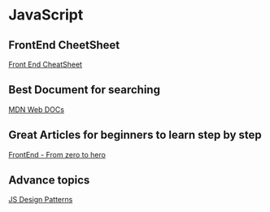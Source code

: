 # JavaScript

## FrontEnd CheetSheet
[Front End CheatSheet](https://medium.freecodecamp.org/modern-frontend-hacking-cheatsheets-df9c2566c72a)

## Best Document for searching
[MDN Web DOCs](https://developer.mozilla.org/en-US/docs/Web/API/Document)

## Great Articles for beginners to learn step by step
[FrontEnd - From zero to hero](https://medium.freecodecamp.org/from-zero-to-front-end-hero-part-2-adfa4824da9b)

## Advance topics
[JS Design Patterns](https://addyosmani.com/resources/essentialjsdesignpatterns/book/#commandpatternjavascript)

